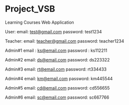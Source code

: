 # Project_VSB

Learning Courses Web Application
         
User:    email: test@gmail.com
         password: test1234

Teacher:    email: teacher@gmail.com
         password: teacher1234




Admin#1 
email : ks@email.com
password : ks112211

Admin#2
email: ds@email.com
password: ds223322

Admin#3
email: rt@email.com
password: rt334433

Admin#4
email: km@email.com
password: km445544

Admin#5
email: cd@email.com
password: cd556655

Admin#6
email: sc@email.com
password: sc667766
